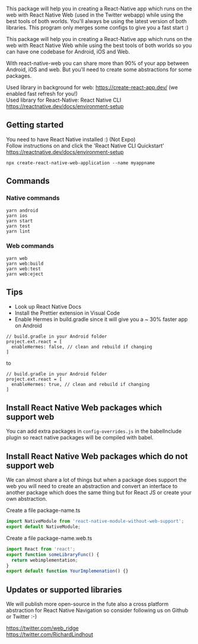 This package will help you in creating a React-Native app which runs on the web with React Native Web (used in the Twitter webapp) while using the best tools of both worlds. You'll always be using the latest version of both libraries. This program only merges some configs to give you a fast start :)

This package will help you in creating a React-Native app which runs on the web with React Native Web while using the best tools of both worlds so you can have one codebase for Android, iOS and Web.

With react-native-web you can share more than 90% of your app between Android, iOS and web. But you'll need to create some abstractions for some packages.

Used library in background for web: https://create-react-app.dev/ (we enabled fast refresh for you!)  
Used library for React-Native: React Native CLI https://reactnative.dev/docs/environment-setup

## Getting started

You need to have React Native installed :) (Not Expo)  
Follow instructions on and click the 'React Native CLI Quickstart'  
https://reactnative.dev/docs/environment-setup

```
npx create-react-native-web-application --name myappname
```

## Commands

### Native commands

```
yarn android
yarn ios
yarn start
yarn test
yarn lint
```

### Web commands

```
yarn web
yarn web:build
yarn web:test
yarn web:eject
```

## Tips

- Look up React Native Docs
- Install the Prettier extension in Visual Code
- Enable Hermes in build.gradle since it will give you a ~ 30% faster app on Android

```
// build.gradle in your Android folder
project.ext.react = [
  enableHermes: false, // clean and rebuild if changing
]
```

to

```
// build.gradle in your Android folder
project.ext.react = [
  enableHermes: true, // clean and rebuild if changing
]
```

## Install React Native Web packages which support web

You can add extra packages in `config-overrides.js` in the babelInclude plugin so react native packages will be compiled with babel.

## Install React Native Web packages which do not support web

We can almost share a lot of things but when a package does support the web you will need to create an abstraction and convert an interface to another package which does the same thing but for React JS or create your own abstraction.

Create a file package-name.ts

```typescript
import NativeModule from 'react-native-module-without-web-support';
export default NativeModule;
```

Create a file package-name.web.ts

```typescript
import React from 'react';
export function someLibraryFunc() {
  return webimplementation;
}
export default function YourImplemenation() {}
```

## Updates or supported libraries

We will publish more open-source in the fute also a cross platform abstraction for React Native Navigation so consider following us on Github or Twitter :-)

https://twitter.com/web_ridge  
https://twitter.com/RichardLindhout
